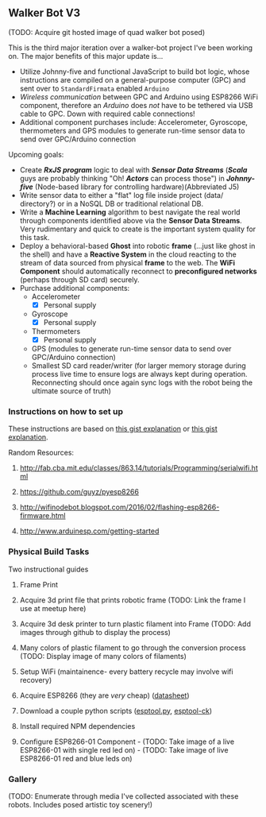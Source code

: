 ## Walker Bot V3
(TODO: Acquire git hosted image of quad walker bot posed)

This is the third major iteration over a walker-bot project I've been working on.  The major benefits of this major update is...

- Utilize Johnny-five and functional JavaScript to build bot logic, whose instructions are compiled on a general-purpose computer (GPC) and sent over to `StandardFirmata` enabled `Arduino`
- *Wireless communication* between GPC and Arduino using ESP8266 WiFi component, therefore an *Arduino* does _not_ have to be tethered via USB cable to GPC.  Down with required cable connections!
- Additional component purchases include: Accelerometer, Gyroscope, thermometers and GPS modules to generate run-time sensor data to send over GPC/Arduino connection

Upcoming goals:
- Create __*RxJS program*__ logic to deal with __*Sensor Data Streams*__ (*__*Scala*__* guys are probably thinking "Oh! __*Actors*__ can process those") in __*Johnny-five*__ (Node-based library for controlling hardware)(Abbreviated J5)
- Write sensor data to either a "flat" log file inside project (data/ directory?) or in a NoSQL DB or traditional relational DB.
- Write a **Machine Learning** algorithm to best navigate the real world through components identified above via the **Sensor Data Streams**.  Very rudimentary and quick to create is the important system quality for this task.
- Deploy a behavioral-based **Ghost** into robotic **frame** (...just like ghost in the shell) and have a **Reactive System** in the cloud reacting to the stream of data sourced from physical **frame** to the web.  The **WiFi Component** should automatically reconnect to **preconfigured networks** (perhaps through SD card) securely.
- Purchase additional components:
    - Accelerometer
      - [x] Personal supply
    - Gyroscope
      - [x] Personal supply
    - Thermometers
      - [x] Personal supply
    - GPS (modules to generate run-time sensor data to send over GPC/Arduino connection)
    - Smallest SD card reader/writer (for larger memory storage during process live time to ensure logs are always kept during operation.  Reconnecting should once again sync logs with the robot being the ultimate source of truth)


### Instructions on how to set up
These instructions are based on [this gist explanation](https://gist.github.com/ajfisher/5fe60fe7d8c49b3223f0) or [this gist explanation](https://gist.github.com/ajfisher/1fdbcbbf96b7f2ba73cd).

Random Resources:

1. http://fab.cba.mit.edu/classes/863.14/tutorials/Programming/serialwifi.html

1. https://github.com/guyz/pyesp8266

1. http://wifinodebot.blogspot.com/2016/02/flashing-esp8266-firmware.html

1. http://www.arduinesp.com/getting-started

### Physical Build Tasks
Two instructional guides

1. Frame Print
  1. Acquire 3d print file that prints robotic frame
    (TODO: Link the frame I use at meetup here)
  1. Acquire 3d desk printer to turn plastic filament into Frame
    (TODO: Add images through github to display the process)
  1. Many colors of plastic filament to go through the conversion process
    (TODO: Display image of many colors of filaments)


1. Setup WiFi (maintainence- every battery recycle may involve wifi recovery)
  1. Acquire ESP8266 (they are _very_ cheap) ([datasheet](http://download.arduino.org/products/UNOWIFI/0A-ESP8266-Datasheet-EN-v4.3.pdf))
  1. Download a couple python scripts ([esptool.py](https://github.com/espressif/esptool), [esptool-ck](https://github.com/igrr/esptool-ck))
  1. Install required NPM dependencies
  1. Configure ESP8266-01 Component
    - (TODO: Take image of a live ESP8266-01 with single red led on)
    - (TODO: Take image of live ESP8266-01 red and blue leds on)

### Gallery
(TODO: Enumerate through media I've collected associated with these robots.  Includes posed artistic toy scenery!)
